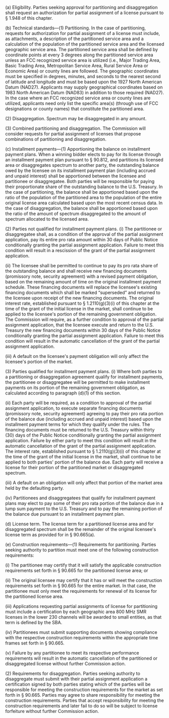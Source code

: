 (a) Eligibility. Parties seeking approval for partitioning and disaggregation shall request an authorization for partial assignment of a license pursuant to § 1.948 of this chapter.

(b) Technical standards—(1) Partitioning. In the case of partitioning, requests for authorization for partial assignment of a license must include, as attachments, a description of the partitioned service area and a calculation of the population of the partitioned service area and the licensed geographic service area. The partitioned service area shall be defined by coordinate points at every 3 degrees along the partitioned service area unless an FCC recognized service area is utilized (i.e., Major Trading Area, Basic Trading Area, Metropolitan Service Area, Rural Service Area or Economic Area) or county lines are followed. The geographic coordinates must be specified in degrees, minutes, and seconds to the nearest second of latitude and longitude and must be based upon the 1927 North American Datum (NAD27). Applicants may supply geographical coordinates based on 1983 North American Datum (NAD83) in addition to those required (NAD27). In the case where an FCC recognized service area or county lines are utilized, applicants need only list the specific area(s) (through use of FCC designations or county names) that constitute the partitioned area.

(2) Disaggregation. Spectrum may be disaggregated in any amount.

(3) Combined partitioning and disaggregation. The Commission will consider requests for partial assignment of licenses that propose combinations of partitioning and disaggregation.
                                    

(c) Installment payments—(1) Apportioning the balance on installment payment plans. When a winning bidder elects to pay for its license through an installment payment plan pursuant to § 90.812, and partitions its licensed area or disaggregates spectrum to another party, the outstanding balance owed by the licensee on its installment payment plan (including accrued and unpaid interest) shall be apportioned between the licensee and partitionee or disaggregatee. Both parties will be responsible for paying their proportionate share of the outstanding balance to the U.S. Treasury. In the case of partitioning, the balance shall be apportioned based upon the ratio of the population of the partitioned area to the population of the entire original license area calculated based upon the most recent census data. In the case of disaggregation, the balance shall be apportioned based upon the ratio of the amount of spectrum disaggregated to the amount of spectrum allocated to the licensed area.

(2) Parties not qualified for installment payment plans. (i) The partitionee or disaggregatee shall, as a condition of the approval of the partial assignment application, pay its entire pro rata amount within 30 days of Public Notice conditionally granting the partial assignment application. Failure to meet this condition will result in a rescission of the grant of the partial assignment application.

(ii) The licensee shall be permitted to continue to pay its pro rata share of the outstanding balance and shall receive new financing documents (promissory note, security agreement) with a revised payment obligation, based on the remaining amount of time on the original installment payment schedule. These financing documents will replace the licensee's existing financing documents which shall be marked “superseded” and returned to the licensee upon receipt of the new financing documents. The original interest rate, established pursuant to § 1.2110(g)(3)(i) of this chapter at the time of the grant of the initial license in the market, shall continue to be applied to the licensee's portion of the remaining government obligation. The Commission will require, as a further condition to approval of the partial assignment application, that the licensee execute and return to the U.S. Treasury the new financing documents within 30 days of the Public Notice conditionally granting the partial assignment application. Failure to meet this condition will result in the automatic cancellation of the grant of the partial assignment application.

(iii) A default on the licensee's payment obligation will only affect the licensee's portion of the market.

(3) Parties qualified for installment payment plans. (i) Where both parties to a partitioning or disaggregation agreement qualify for installment payments, the partitionee or disaggregatee will be permitted to make installment payments on its portion of the remaining government obligation, as calculated according to paragraph (d)(1) of this section.

(ii) Each party will be required, as a condition to approval of the partial assignment application, to execute separate financing documents (promissory note, security agreement) agreeing to pay their pro rata portion of the balance due (including accrued and unpaid interest) based upon the installment payment terms for which they qualify under the rules. The financing documents must be returned to the U.S. Treasury within thirty (30) days of the Public Notice conditionally granting the partial assignment application. Failure by either party to meet this condition will result in the automatic cancellation of the grant of the partial assignment application. The interest rate, established pursuant to § 1.2110(g)(3)(i) of this chapter at the time of the grant of the initial license in the market, shall continue to be applied to both parties' portion of the balance due. Each party will receive a license for their portion of the partitioned market or disaggregated spectrum.

(iii) A default on an obligation will only affect that portion of the market area held by the defaulting party.

(iv) Partitionees and disaggregatees that qualify for installment payment plans may elect to pay some of their pro rata portion of the balance due in a lump sum payment to the U.S. Treasury and to pay the remaining portion of the balance due pursuant to an installment payment plan.

(d) License term. The license term for a partitioned license area and for disaggregated spectrum shall be the remainder of the original licensee's license term as provided for in § 90.665(a).

(e) Construction requirements—(1) Requirements for partitioning. Parties seeking authority to partition must meet one of the following construction requirements:

(i) The partitionee may certify that it will satisfy the applicable construction requirements set forth in § 90.665 for the partitioned license area; or

(ii) The original licensee may certify that it has or will meet the construction requirements set forth in § 90.665 for the entire market. In that case, the partitionee must only meet the requirements for renewal of its license for the partitioned license area.

(iii) Applications requesting partial assignments of license for partitioning must include a certification by each geographic area 800 MHz SMR licenses in the lower 230 channels will be awarded to small entities, as that term is defined by the SBA.

(iv) Partitionees must submit supporting documents showing compliance with the respective construction requirements within the appropriate time frames set forth in § 90.665.

(v) Failure by any partitionee to meet its respective performance requirements will result in the automatic cancellation of the partitioned or disaggregated license without further Commission action.

(2) Requirements for disaggregation. Parties seeking authority to disaggregate must submit with their partial assignment application a certification signed by both parties stating which of the parties will be responsible for meeting the construction requirements for the market as set forth in § 90.665. Parties may agree to share responsibility for meeting the construction requirements. Parties that accept responsibility for meeting the construction requirements and later fail to do so will be subject to license forfeiture without further Commission action.

